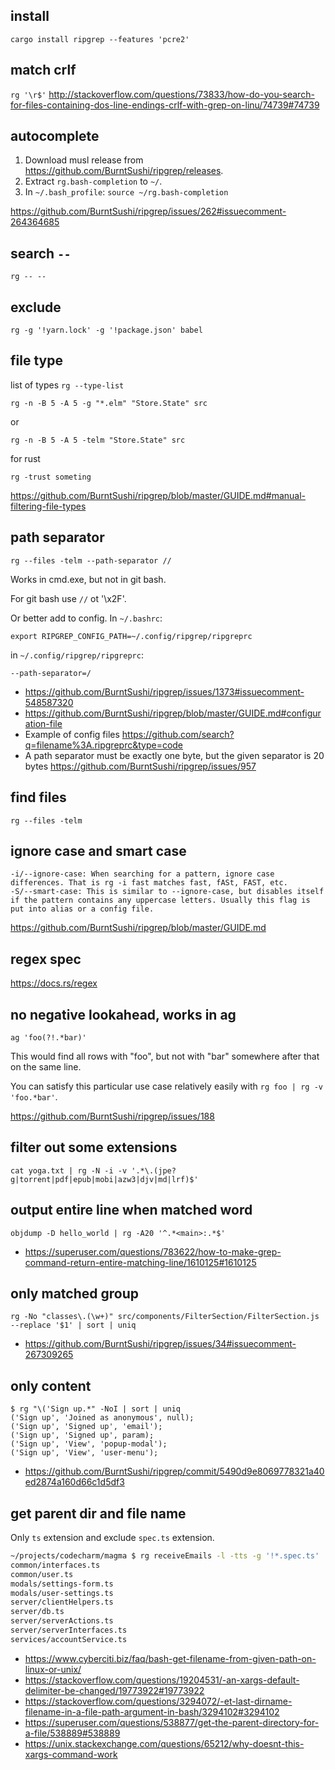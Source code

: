 ## install

`cargo install ripgrep --features 'pcre2'`

## match crlf

`rg '\r$'` http://stackoverflow.com/questions/73833/how-do-you-search-for-files-containing-dos-line-endings-crlf-with-grep-on-linu/74739#74739

## autocomplete

1. Download musl release from https://github.com/BurntSushi/ripgrep/releases.
2. Extract `rg.bash-completion` to `~/`.
3. In `~/.bash_profile`: `source ~/rg.bash-completion`

https://github.com/BurntSushi/ripgrep/issues/262#issuecomment-264364685

## search `--`

`rg -- --`

## exclude

`rg -g '!yarn.lock' -g '!package.json' babel`

## file type

list of types `rg --type-list`

`rg -n -B 5 -A 5 -g "*.elm" "Store.State" src`

or

`rg -n -B 5 -A 5 -telm "Store.State" src`

for rust

`rg -trust someting`

https://github.com/BurntSushi/ripgrep/blob/master/GUIDE.md#manual-filtering-file-types

## path separator

`rg --files -telm --path-separator //`

Works in cmd.exe, but not in git bash.

For git bash use `//` ot '\x2F'.

Or better add to config. In `~/.bashrc`:

```
export RIPGREP_CONFIG_PATH=~/.config/ripgrep/ripgreprc
```

in `~/.config/ripgrep/ripgreprc`:

```
--path-separator=/
```

- https://github.com/BurntSushi/ripgrep/issues/1373#issuecomment-548587320
- https://github.com/BurntSushi/ripgrep/blob/master/GUIDE.md#configuration-file
- Example of config files https://github.com/search?q=filename%3A.ripgreprc&type=code
- A path separator must be exactly one byte, but the given separator is 20 bytes https://github.com/BurntSushi/ripgrep/issues/957

## find files

`rg --files -telm`

## ignore case and smart case

```
-i/--ignore-case: When searching for a pattern, ignore case differences. That is rg -i fast matches fast, fASt, FAST, etc.
-S/--smart-case: This is similar to --ignore-case, but disables itself if the pattern contains any uppercase letters. Usually this flag is put into alias or a config file.
```

https://github.com/BurntSushi/ripgrep/blob/master/GUIDE.md

## regex spec

https://docs.rs/regex

## no negative lookahead, works in ag

```
ag 'foo(?!.*bar)'
```

This would find all rows with "foo", but not with "bar" somewhere after that on the same line.

You can satisfy this particular use case relatively easily with `rg foo | rg -v 'foo.*bar'`.

https://github.com/BurntSushi/ripgrep/issues/188

## filter out some extensions

`cat yoga.txt | rg -N -i -v '.*\.(jpe?g|torrent|pdf|epub|mobi|azw3|djv|md|lrf)$'`

## output entire line when matched word

`objdump -D hello_world | rg -A20 '^.*<main>:.*$'`

- https://superuser.com/questions/783622/how-to-make-grep-command-return-entire-matching-line/1610125#1610125

## only matched group

`rg -No "classes\.(\w+)" src/components/FilterSection/FilterSection.js --replace '$1' | sort | uniq`

- https://github.com/BurntSushi/ripgrep/issues/34#issuecomment-267309265

## only content

```
$ rg "\('Sign up.*" -NoI | sort | uniq
('Sign up', 'Joined as anonymous', null);
('Sign up', 'Signed up', 'email');
('Sign up', 'Signed up', param);
('Sign up', 'View', 'popup-modal');
('Sign up', 'View', 'user-menu');
```

- https://github.com/BurntSushi/ripgrep/commit/5490d9e8069778321a40ed2874a160d66c1d5df3

## get parent dir and file name

Only `ts` extension and exclude `spec.ts` extension.

```bash
~/projects/codecharm/magma $ rg receiveEmails -l -tts -g '!*.spec.ts' | xargs -d '\n' -I {} sh -c 'echo $(basename $(dirname {}))/$(basename {})' | sort | uniq
common/interfaces.ts
common/user.ts
modals/settings-form.ts
modals/user-settings.ts
server/clientHelpers.ts
server/db.ts
server/serverActions.ts
server/serverInterfaces.ts
services/accountService.ts
```

- https://www.cyberciti.biz/faq/bash-get-filename-from-given-path-on-linux-or-unix/
- https://stackoverflow.com/questions/19204531/-an-xargs-default-delimiter-be-changed/19773922#19773922
- https://stackoverflow.com/questions/3294072/-et-last-dirname-filename-in-a-file-path-argument-in-bash/3294102#3294102
- https://superuser.com/questions/538877/get-the-parent-directory-for-a-file/538889#538889
- https://unix.stackexchange.com/questions/65212/why-doesnt-this-xargs-command-work
